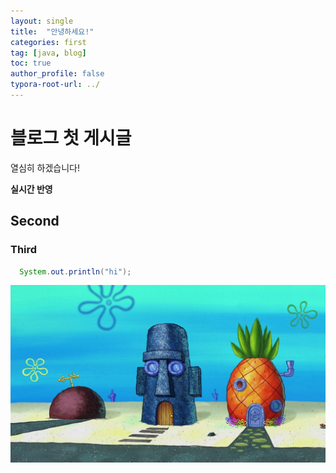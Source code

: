 ```yaml
---
layout: single
title:  "안녕하세요!"
categories: first
tag: [java, blog]
toc: true
author_profile: false
typora-root-url: ../
---
```


# 블로그 첫 게시글

열심히 하겠습니다!

**실시간 반영**

## Second

### Third

```java
  System.out.println("hi");
```

![bikini-bottom](/images/2023-06-11-first-post/bikini-bottom-1686550396265-1.jpg)
